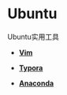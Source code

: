 # Ubuntu
Ubuntu实用工具

- [**Vim**](https://github.com/wys722040906/Ubuntu/blob/main/Vim.md) 

- [**Typora**](https://github.com/wys722040906/Ubuntu/blob/main/Typora.md)

- [**Anaconda**](https://github.com/wys722040906/Ubuntu/blob/main/Anaconda.md)



